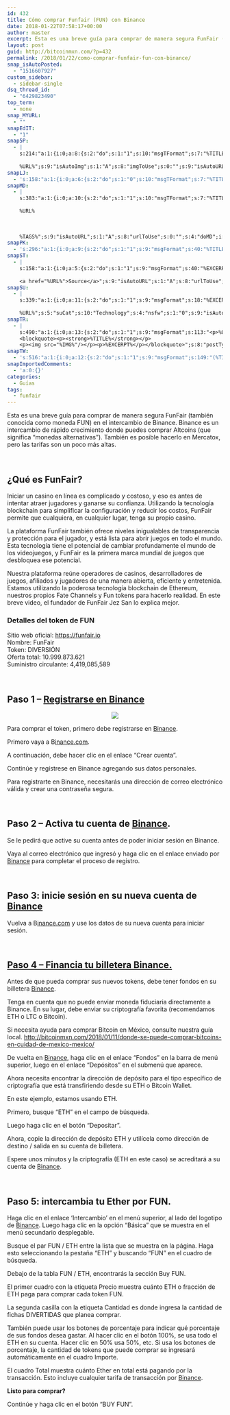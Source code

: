 ```yaml
---
id: 432
title: Cómo comprar Funfair (FUN) con Binance
date: 2018-01-22T07:58:17+00:00
author: master
excerpt: Esta es una breve guía para comprar de manera segura FunFair (también conocida como moneda FUN) en el intercambio de Binance. Binance es un intercambio de rápido crecimiento donde puedes comprar Altcoins (que significa "monedas alternativas"). También es posible hacerlo en Mercatox, pero las tarifas son un poco más altas.
layout: post
guid: http://bitcoinmxn.com/?p=432
permalink: /2018/01/22/como-comprar-funfair-fun-con-binance/
snap_isAutoPosted:
  - "1516607927"
custom_sidebar:
  - sidebar-single
dsq_thread_id:
  - "6429823490"
top_term:
  - none
snap_MYURL:
  - ""
snapEdIT:
  - "1"
snap5P:
  - |
    s:214:"a:1:{i:0;a:8:{s:2:"do";s:1:"1";s:10:"msgTFormat";s:7:"%TITLE%";s:9:"msgFormat";s:18:"%EXCERPT%
    
    %URL%";s:9:"isAutoImg";s:1:"A";s:8:"imgToUse";s:0:"";s:9:"isAutoURL";s:1:"A";s:8:"urlToUse";s:0:"";s:4:"do5P";i:0;}}";
snapLJ:
  - 's:158:"a:1:{i:0;a:6:{s:2:"do";s:1:"0";s:10:"msgTFormat";s:7:"%TITLE%";s:9:"msgFormat";s:9:"%EXCERPT%";s:9:"isAutoURL";s:1:"A";s:8:"urlToUse";s:0:"";s:4:"doLJ";i:0;}}";'
snapMD:
  - |
    s:383:"a:1:{i:0;a:10:{s:2:"do";s:1:"1";s:10:"msgTFormat";s:7:"%TITLE%";s:9:"msgFormat";s:32:"%EXCERPT%
    
    %URL%
    
    
    
    %TAGS%";s:9:"isAutoURL";s:1:"A";s:8:"urlToUse";s:0:"";s:4:"doMD";i:0;s:8:"isPosted";s:1:"1";s:4:"pgID";s:12:"d229449fb55b";s:7:"postURL";s:85:"https://medium.com/@BitcoinMXN/c%C3%B3mo-comprar-funfair-fun-con-binance-d229449fb55b";s:5:"pDate";s:19:"2018-01-22 07:58:20";}}";
snapPK:
  - 's:296:"a:1:{i:0;a:9:{s:2:"do";s:1:"1";s:9:"msgFormat";s:40:"%TITLE% - %URL% #bitcoin #mexico #crypto";s:9:"isAutoURL";s:1:"A";s:8:"urlToUse";s:0:"";s:4:"doPK";i:0;s:8:"isPosted";s:1:"1";s:4:"pgID";i:1366917475;s:7:"postURL";s:30:"https://www.plurk.com/p/mlts9v";s:5:"pDate";s:19:"2018-01-22 07:58:24";}}";'
snapST:
  - |
    s:158:"a:1:{i:0;a:5:{s:2:"do";s:1:"1";s:9:"msgFormat";s:40:"%EXCERPT%
    
    <a href="%URL%">Source</a>";s:9:"isAutoURL";s:1:"A";s:8:"urlToUse";s:0:"";s:4:"doST";i:0;}}";
snapSU:
  - |
    s:339:"a:1:{i:0;a:11:{s:2:"do";s:1:"1";s:9:"msgFormat";s:18:"%EXCERPT%
    
    %URL%";s:5:"suCat";s:10:"Technology";s:4:"nsfw";s:1:"0";s:9:"isAutoURL";s:1:"A";s:8:"urlToUse";s:0:"";s:4:"doSU";i:0;s:8:"isPosted";s:1:"1";s:4:"pgID";s:6:"32JmTw";s:7:"postURL";s:45:"http://www.stumbleupon.com/su/32JmTw/comments";s:5:"pDate";s:19:"2018-01-22 07:58:43";}}";
snapTR:
  - |
    s:490:"a:1:{i:0;a:13:{s:2:"do";s:1:"1";s:9:"msgFormat";s:113:"<p>%URL%</p>
    <blockquote><p><strong>%TITLE%</strong></p>
    <p><img src="%IMG%"/></p><p>%EXCERPT%</p></blockquote>";s:8:"postType";s:1:"T";s:10:"msgTFormat";s:7:"%TITLE%";s:9:"isAutoImg";s:1:"A";s:8:"imgToUse";s:0:"";s:9:"isAutoURL";s:1:"A";s:8:"urlToUse";s:0:"";s:4:"doTR";i:0;s:8:"isPosted";s:1:"1";s:4:"pgID";i:169992824928;s:7:"postURL";s:46:"http://bitcoinmxn.tumblr.com/post/169992824928";s:5:"pDate";s:19:"2018-01-22 07:58:47";}}";
snapTW:
  - 's:516:"a:1:{i:0;a:12:{s:2:"do";s:1:"1";s:9:"msgFormat";s:149:"(%TITLE%) - %URL% #bitcoin #criptomonedas #criptomoneda #blockchain #bitcoinMexico #bitcoinpanama #bitcoinvenezuela #ethereum #mexico #cryptocurrency";s:8:"attchImg";s:1:"1";s:9:"isAutoImg";s:1:"A";s:8:"imgToUse";s:0:"";s:9:"isAutoURL";s:1:"A";s:8:"urlToUse";s:0:"";s:4:"doTW";i:0;s:8:"isPosted";s:1:"1";s:4:"pgID";s:18:"955349028417531904";s:7:"postURL";s:57:"https://twitter.com/mxn_bitcoin/status/955349028417531904";s:5:"pDate";s:19:"2018-01-22 07:58:52";}}";'
snapImportedComments:
  - 'a:0:{}'
categories:
  - Guías
tags:
  - funfair
---
```

Esta es una breve guía para comprar de manera segura FunFair (también conocida como moneda FUN) en el intercambio de Binance. Binance es un intercambio de rápido crecimiento donde puedes comprar Altcoins (que significa &#8220;monedas alternativas&#8221;). También es posible hacerlo en Mercatox, pero las tarifas son un poco más altas.

&nbsp;

## ¿Qué es FunFair?

Iniciar un casino en línea es complicado y costoso, y eso es antes de intentar atraer jugadores y ganarse su confianza. Utilizando la tecnología blockchain para simplificar la configuración y reducir los costos, FunFair permite que cualquiera, en cualquier lugar, tenga su propio casino.

La plataforma FunFair también ofrece niveles inigualables de transparencia y protección para el jugador, y está lista para abrir juegos en todo el mundo. Esta tecnología tiene el potencial de cambiar profundamente el mundo de los videojuegos, y FunFair es la primera marca mundial de juegos que desbloquea ese potencial.

Nuestra plataforma reúne operadores de casinos, desarrolladores de juegos, afiliados y jugadores de una manera abierta, eficiente y entretenida. Estamos utilizando la poderosa tecnología blockchain de Ethereum, nuestros propios Fate Channels y Fun tokens para hacerlo realidad. En este breve video, el fundador de FunFair Jez San lo explica mejor.

### Detalles del token de FUN  
Sitio web oficial: <https://funfair.io>  
Nombre: FunFair  
Token: DIVERSIÓN  
Oferta total: 10.999.873.621  
Suministro circulante: 4,419,085,589

&nbsp;

## Paso 1 &#8211; [Registrarse en Binance](https://www.binance.com/?ref=20152199)

<p style="text-align: center;">
  <a href="https://www.binance.com/?ref=20152199"><img class="aligncenter" src="https://i.imgur.com/W8KoAFH.png" /></a>
</p>

Para comprar el token, primero debe registrarse en [Binance](https://www.binance.com/?ref=20152199).

Primero vaya a B[inance.com](https://www.binance.com/?ref=20152199).

A continuación, debe hacer clic en el enlace &#8220;Crear cuenta&#8221;.

Continúe y regístrese en Binance agregando sus datos personales.

Para registrarte en Binance, necesitarás una dirección de correo electrónico válida y crear una contraseña segura.

&nbsp;

## Paso 2 &#8211; Activa tu cuenta de [Binance](https://www.binance.com/?ref=20152199).

Se le pedirá que active su cuenta antes de poder iniciar sesión en Binance.

Vaya al correo electrónico que ingresó y haga clic en el enlace enviado por [Binance](https://www.binance.com/?ref=20152199) para completar el proceso de registro.

&nbsp;

## Paso 3: inicie sesión en su nueva cuenta de [Binance](https://www.binance.com/?ref=20152199)

Vuelva a B[inance.com](https://www.binance.com/?ref=20152199) y use los datos de su nueva cuenta para iniciar sesión.

&nbsp;

## [Paso 4 &#8211; Financia tu billetera Binance.](https://www.binance.com/?ref=20152199)

Antes de que pueda comprar sus nuevos tokens, debe tener fondos en su billetera [Binance](https://www.binance.com/?ref=20152199).

Tenga en cuenta que no puede enviar moneda fiduciaria directamente a Binance. En su lugar, debe enviar su criptografía favorita (recomendamos ETH o LTC o Bitcoin).

Si necesita ayuda para comprar Bitcoin en México, consulte nuestra guía local. http://bitcoinmxn.com/2018/01/11/donde-se-puede-comprar-bitcoins-en-cuidad-de-mexico-mexico/

De vuelta en [Binance](https://www.binance.com/?ref=20152199), haga clic en el enlace &#8220;Fondos&#8221; en la barra de menú superior, luego en el enlace &#8220;Depósitos&#8221; en el submenú que aparece.

Ahora necesita encontrar la dirección de depósito para el tipo específico de criptografía que está transfiriendo desde su ETH o Bitcoin Wallet.

En este ejemplo, estamos usando ETH.

Primero, busque &#8220;ETH&#8221; en el campo de búsqueda.

Luego haga clic en el botón &#8220;Depositar&#8221;.

Ahora, copie la dirección de depósito ETH y utilícela como dirección de destino / salida en su cuenta de billetera.

Espere unos minutos y la criptografía (ETH en este caso) se acreditará a su cuenta de [Binance](https://www.binance.com/?ref=20152199).

&nbsp;

## Paso 5: intercambia tu Ether por FUN.

Haga clic en el enlace &#8216;Intercambio&#8217; en el menú superior, al lado del logotipo de [Binance](https://www.binance.com/?ref=20152199). Luego haga clic en la opción &#8220;Básica&#8221; que se muestra en el menú secundario desplegable.

Busque el par FUN / ETH entre la lista que se muestra en la página. Haga esto seleccionando la pestaña &#8220;ETH&#8221; y buscando &#8220;FUN&#8221; en el cuadro de búsqueda.

Debajo de la tabla FUN / ETH, encontrarás la sección Buy FUN.

El primer cuadro con la etiqueta Precio muestra cuánto ETH o fracción de ETH paga para comprar cada token FUN.

La segunda casilla con la etiqueta Cantidad es donde ingresa la cantidad de fichas DIVERTIDAS que planea comprar.

También puede usar los botones de porcentaje para indicar qué porcentaje de sus fondos desea gastar. Al hacer clic en el botón 100%, se usa todo el ETH en su cuenta. Hacer clic en 50% usa 50%, etc. Si usa los botones de porcentaje, la cantidad de tokens que puede comprar se ingresará automáticamente en el cuadro Importe.

El cuadro Total muestra cuánto Ether en total está pagando por la transacción. Esto incluye cualquier tarifa de transacción por [Binance](https://www.binance.com/?ref=20152199).

**Listo para comprar?**

Continúe y haga clic en el botón &#8220;BUY FUN&#8221;.
